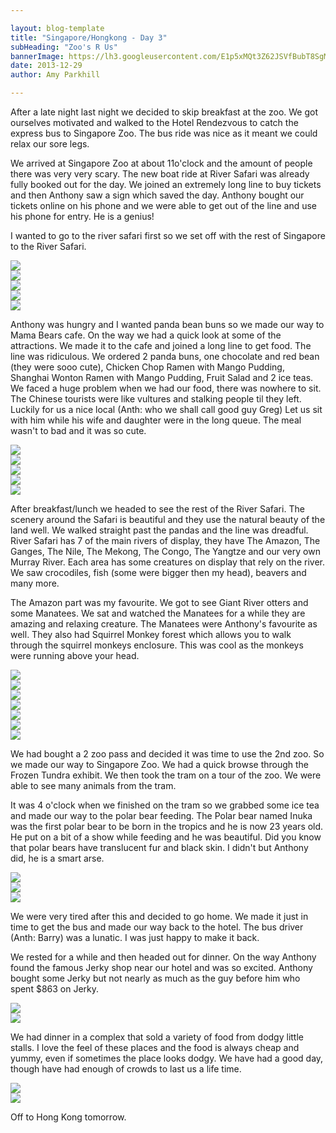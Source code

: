```yaml
---

layout: blog-template
title: "Singapore/Hongkong - Day 3"
subHeading: "Zoo's R Us"
bannerImage: https://lh3.googleusercontent.com/E1p5xMQt3Z62JSVfBubT8SgMpQY6CpklwOeDFdpAqQaQLITrlusK05U76t6KKBvFCtNpUdpg5wfZZzG06mBT1GkvtUfGE9kZcGUaIqIJqAzqkkEGLBIr_Jpi3TclUye3sdaGaFUM4Q
date: 2013-12-29
author: Amy Parkhill

---
```


After a late night last night we decided to skip breakfast at the zoo. We got ourselves motivated and walked to the Hotel Rendezvous to catch the express bus to Singapore Zoo. The bus ride was nice as it meant we could relax our sore legs.

We arrived at Singapore Zoo at about 11o'clock and the amount of people there was very very scary. The new boat ride at River Safari was already fully booked out for the day. We joined an extremely long line to buy tickets and then Anthony saw a sign which saved the day. Anthony bought our tickets online on his phone and we were able to get out of the line and use his phone for entry. He is a genius!

I wanted to go to the river safari first so we set off with the rest of Singapore to the River Safari.  

<div class="center-image"><img src="http://images.travelpod.com/users/amynp/6.1388346471.river-safari.jpg" /></div>
<div class="center-image"><img src="http://images.travelpod.com/users/amynp/6.1388346471.giant-otters-sleeping.jpg" /></div>
<div class="center-image"><img src="http://images.travelpod.com/users/amynp/6.1388346471.manatee-feeding.jpg" /></div>
<div class="center-image"><img src="http://images.travelpod.com/users/amynp/6.1388346471.ooooo.jpg" /></div>
<div class="center-image"><img src="http://images.travelpod.com/users/amynp/6.1388346471.view-from-river-safari.jpg" /></div>

Anthony was hungry and I wanted panda bean buns so we made our way to Mama Bears cafe. On the way we had a quick look at some of the attractions. We made it to the cafe and joined a long line to get food. The line was ridiculous. We ordered 2 panda buns, one chocolate and red bean (they were sooo cute), Chicken Chop Ramen with Mango Pudding, Shanghai Wonton Ramen with Mango Pudding, Fruit Salad and 2 ice teas. We faced a huge problem when we had our food, there was nowhere to sit. The Chinese tourists were like vultures and stalking people til they left. Luckily for us a nice local (Anth: who we shall call good guy Greg) Let us sit with him while his wife and daughter were in the long queue. The meal wasn't to bad and it was so cute.

<div class="center-image"><img src="http://images.travelpod.com/users/amynp/6.1388346471.chocolate-custard-panda-bun.jpg" /></div>
<div class="center-image"><img src="http://images.travelpod.com/users/amynp/6.1388346471.red-bean-panda-bun.jpg" /></div>
<div class="center-image"><img src="http://images.travelpod.com/users/amynp/6.1388346471.ramen.jpg" /></div>
<div class="center-image"><img src="http://images.travelpod.com/users/amynp/6.1388346471.yummy-mango-pudding.jpg" /></div>
<div class="center-image"><img src="http://images.travelpod.com/users/amynp/6.1388346471.dead-panda.jpg" /></div>

After breakfast/lunch we headed to see the rest of the River Safari. The scenery around the Safari is beautiful and they use the natural beauty of the land well. We walked straight past the pandas and the line was dreadful. River Safari has 7 of the main rivers of display, they have The Amazon, The Ganges, The Nile, The Mekong, The Congo, The Yangtze  and our very own Murray River. Each area has some creatures on display that rely on the river. We saw crocodiles, fish (some were bigger then my head), beavers and many more. 

The Amazon part was my favourite. We got to see Giant River otters and some Manatees. We sat and watched the Manatees for a while they are amazing and relaxing creature. The Manatees were Anthony's favourite as well. They also had Squirrel Monkey forest  which allows you to walk through the squirrel monkeys enclosure. This was cool as the monkeys were running above your head. 

<div class="center-image"><img src="http://images.travelpod.com/users/amynp/6.1388346471.this-fish-was-bigger-than-my-head.jpg" /></div>
<div class="center-image"><img src="http://images.travelpod.com/users/amynp/6.1388346471.1-view-from-river-safari.jpg" /></div>
<div class="center-image"><img src="http://images.travelpod.com/users/amynp/6.1388346471.yay-for-home.jpg" /></div>
<div class="center-image"><img src="http://images.travelpod.com/users/amynp/6.1388346471.1-giant-river-otter.jpg" /></div>
<div class="center-image"><img src="http://images.travelpod.com/users/amynp/6.1388346471.manatee.jpg" /></div>
<div class="center-image"><img src="http://images.travelpod.com/users/amynp/6.1388346471.monkey-running-above-head.jpg" /></div>
<div class="center-image"><img src="http://images.travelpod.com/users/amynp/6.1388346471.anthony-king-of-the-monkeys.jpg" /></div>

We had bought a 2 zoo pass and decided it was time to use the 2nd zoo. So we made our way to Singapore Zoo. We had a quick browse through the Frozen Tundra exhibit. We then took the tram on a tour of the zoo. We were able to see many animals from the tram. 

It was 4 o'clock when we finished on the tram so we grabbed some ice tea and made our way to the polar bear feeding. The Polar bear named Inuka was the first polar bear to be born in the tropics and he is now 23 years old. He put on a bit of a show while feeding and he was beautiful. Did you know that polar bears have translucent fur and black skin. I didn't but Anthony did, he is a smart arse. 

<div class="center-image"><img src="http://images.travelpod.com/users/amynp/6.1388346471.on-the-tram.jpg" /></div>
<div class="center-image"><img src="http://images.travelpod.com/users/amynp/6.1388346471.polar-bear.jpg" /></div>
<div class="center-image"><img src="http://images.travelpod.com/users/amynp/6.1388346471.he-wants-more-fish.jpg" /></div>

We were very tired after this and decided to go home. We made it just in time to get the bus and made our way back to the hotel. The bus driver (Anth: Barry) was a lunatic. I was just happy to make it back. 

We rested for a while and then headed out for dinner. On the way Anthony found the famous Jerky shop near our hotel and was so excited. Anthony bought some Jerky but not nearly as much as the guy before him who spent $863 on Jerky. 

<div class="center-image"><img src="http://images.travelpod.com/users/amynp/6.1388346471.jerky.jpg" /></div>
<div class="center-image"><img src="http://images.travelpod.com/users/amynp/6.1388346471.happy-anthony.jpg" /></div>

We had dinner in a complex that sold a variety of food from dodgy little stalls. I love the feel of these places and the food is always cheap and yummy, even if sometimes the place looks dodgy. We have had a good day, though have had enough of crowds to last us a life time.

<div class="center-image"><img src="http://images.travelpod.com/users/amynp/6.1388346471.stalls-for-dinner.jpg" /></div>
<div class="center-image"><img src="http://images.travelpod.com/users/amynp/6.1388346471.bbq-pork-on-rice-for-dinner.jpg" /></div>

Off to Hong Kong tomorrow.


